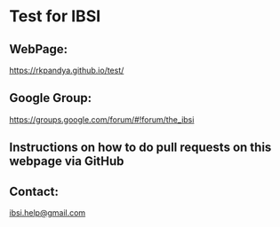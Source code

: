 # Test for IBSI

## WebPage: 
https://rkpandya.github.io/test/

## Google Group: 
https://groups.google.com/forum/#!forum/the_ibsi

## Instructions on how to do pull requests on this webpage via GitHub

## Contact: 
ibsi.help@gmail.com
